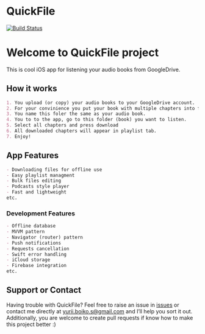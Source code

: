 QuickFile 
==========================
[![Build Status](https://travis-ci.org/Yurssoft/QuickFile.svg?branch=master)](https://travis-ci.org/Yurssoft/QuickFile)

# Welcome to QuickFile project

This is cool iOS app for listening your audio books from GoogleDrive. 


## How it works

```markdown
1. You upload (or copy) your audio books to your GoogleDrive account.
2. For your convinience you put your book with multiple chapters into folder.
3. You name this foler the same as your audio book.
4. You to to the app, go to this folder (book) you want to listen.
5. Select all chapters and press download
6. All downloaded chapters will appear in playlist tab.
7. Enjoy!
```

## App Features

```markdown
- Downloading files for offline use
- Easy playlist managment
- Bulk files editing
- Podcasts style player
- Fast and lightweight 
etc.
```

### Development Features

```markdown
- Offline database
- MVVM pattern
- Navigator (router) pattern
- Push notifications
- Requests cancellation
- Swift error handling
- iCloud storage
- Firebase integration
etc.
```

## Support or Contact

Having trouble with QuickFile? Feel free to raise an issue in [issues](https://github.com/Yurssoft/QuickFile/issues) or contact me directly at yurii.boiko.s@gmail.com and I’ll help you sort it out. Additionally, you are welcome to create pull requests if know how to make this project better :)


